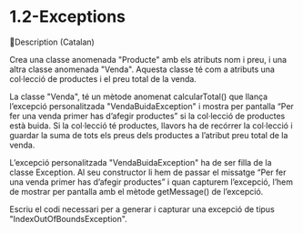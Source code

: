 # 1.2-Exceptions

📄Description (Catalan)

Crea una classe anomenada "Producte" amb els atributs nom i preu, i una altra classe anomenada "Venda". Aquesta classe té com a atributs una col·lecció de productes i el preu total de la venda.

La classe "Venda", té un mètode anomenat calcularTotal() que llança l’excepció personalitzada "VendaBuidaException" i mostra per pantalla “Per fer una venda primer has d’afegir productes” si la col·lecció de productes està buida. Si la col·lecció té productes, llavors ha de recórrer la col·lecció i guardar la suma de tots els preus dels productes a l’atribut preu total de la venda.

L’excepció personalitzada "VendaBuidaException" ha de ser filla de la classe Exception. Al seu constructor li hem de passar el missatge  “Per fer una venda primer has d’afegir productes” i quan capturem l’excepció, l’hem de mostrar per pantalla amb el mètode getMessage() de l’excepció.

Escriu el codi necessari per a generar i capturar una excepció de tipus "IndexOutOfBoundsException".
